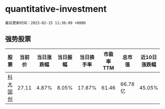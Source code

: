 # quantitative-investment

`最后更新时间：2023-02-15 11:36:09 +0800`

## 强势股票

|股票|当前价|当日涨跌幅|当日振幅|当日换手率|市盈率TTM|总市值|近10日涨跌幅|
|----|----|----|----|----|----|----|----|
|[科大国创](https://xueqiu.com/S/SZ300520)|27.11|4.87%|8.05%|17.87%|61.46|66.78亿|45.05%|
